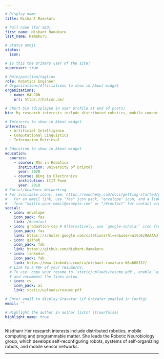 ```yaml
---

# Display name
title: Nishant Ramakuru

# Full name (for SEO)
first_name: Nishant Ramakuru
last_name: Ramakuru

# Status emoji
status:
  icon:

# Is this the primary user of the site?
superuser: true

# Role/position/tagline
role: Robotics Engineer
# Organizations/Affiliations to show in About widget
organizations:
  - name: HALCON
    url: https://halcon.ae/

# Short bio (displayed in user profile at end of posts)
bio: My research interests include distributed robotics, mobile computing and programmable matter.

# Interests to show in About widget
interests:
  - Artificial Intelligence
  - Computational Linguistics
  - Information Retrieval

# Education to show in About widget
education:
  courses:
    - course: MSc in Robotics
      institution: University of Bristol
      year: 2020
    - course: BEng in Electronics
      institution: IIIT Pune
      year: 2018
# Social/Academic Networking
# For available icons, see: https://wowchemy.com/docs/getting-started/page-builder/#icons
#   For an email link, use "fas" icon pack, "envelope" icon, and a link in the
#   form "mailto:your-email@example.com" or "/#contact" for contact widget.
social:
  - icon: envelope
    icon_pack: fas
    link: /#contact
  - icon: graduation-cap # Alternatively, use `google-scholar` icon from `ai` icon pack
    icon_pack: fas
    link: https://scholar.google.com/citations?hl=en&user=aIVoEzMAAAAJ
  - icon: github
    icon_pack: fab
    link: https://github.com/Nishant-Ramakuru
  - icon: linkedin
    icon_pack: fab
    link: https://www.linkedin.com/in/nishant-ramakuru-66a600157/
  # Link to a PDF of your resume/CV.
  # To use: copy your resume to `static/uploads/resume.pdf`, enable `ai` icons in `params.yaml`,
  # and uncomment the lines below.
  - icon: cv
    icon_pack: ai
    link: static/uploads/resume.pdf

# Enter email to display Gravatar (if Gravatar enabled in Config)
email: ''

# Highlight the author in author lists? (true/false)
highlight_name: true
---
```

Nisdhanr Her research interests include distributed robotics, mobile computing and programmable matter. She leads the Robotic Neurobiology group, which develops self-reconfiguring robots, systems of self-organizing robots, and mobile sensor networks.

---